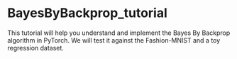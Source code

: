 # BayesByBackprop_tutorial
This tutorial will help you understand and implement the Bayes By Backprop algorithm in PyTorch. We will test it against the Fashion-MNIST and a toy regression dataset.
